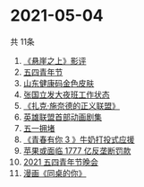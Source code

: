 # 2021-05-04
  共 11条

  <!-- BEGIN -->
  <!-- 最后更新时间:Tue May 04 2021 15:11:11 GMT+0000 (Coordinated Universal Time) -->
  1. [《悬崖之上》影评](https://www.zhihu.com/search?q=悬崖之上)
1. [五四青年节](https://www.zhihu.com/search?q=五四青年节)
1. [山东健康码金色皮肤](https://www.zhihu.com/search?q=山东健康码)
1. [张国立发大夜班工作状态](https://www.zhihu.com/search?q=张国立)
1. [《扎克·施奈德的正义联盟》](https://www.zhihu.com/search?q=正义联盟)
1. [英雄联盟首部动画剧集](https://www.zhihu.com/search?q=英雄联盟)
1. [五一拥堵](https://www.zhihu.com/search?q=五一拥堵)
1. [《青春有你 3 》牛奶打投式应援](https://www.zhihu.com/search?q=牛奶打投应援)
1. [苹果或面临 1777 亿反垄断罚款](https://www.zhihu.com/search?q=苹果垄断)
1. [2021 五四青年节晚会](https://www.zhihu.com/search?q=五四晚会)
1. [漫画《同桌的你》](https://www.zhihu.com/search?q=漫画同桌的你)
  <!-- END -->
  